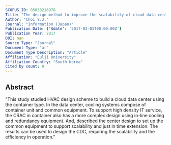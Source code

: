 ```yaml
---
SCOPUS_ID: 85033216978
Title: "The design method to improve the scalability of cloud data center using container"
Author: "Choi Y.J."
Journal: "Information (Japan)"
Publication Date: {'$date': '2017-02-01T00:00:00Z'}
Publication Year: 2017
DOI: nan
Source Type: "Journal"
Document Type: "ar"
Document Type Description: "Article"
Affiliation: "Eulji University"
Affiliation Country: "South Korea"
Cited by count: 0
---
```


## Abstract
"This study studied HVAC design scheme to build a cloud data center using the container type. In the data center, cooling systems compose of container unit and common equipment. To support high density IT service, the CRAC in container also has a more complex design using in-line cooling and redundancy equipment. And, described the center design to set up the common equipment to support scalability and just in time extension. The results can be used to design the CDC, requiring the scalability and the efficiency in operation."
